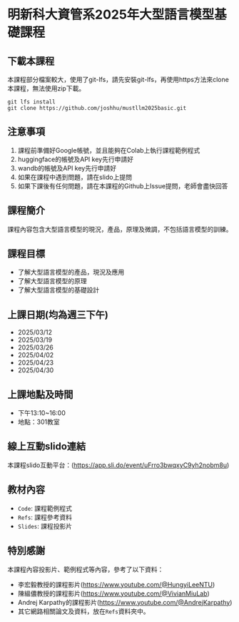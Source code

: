 # 明新科大資管系2025年大型語言模型基礎課程

## 下載本課程
本課程部分檔案較大，使用了git-lfs，請先安裝git-lfs，再使用https方法來clone本課程，無法使用zip下載。
```bash=
git lfs install
git clone https://github.com/joshhu/mustllm2025basic.git
```

## 注意事項
1. 課程前準備好Google帳號，並且能夠在Colab上執行課程範例程式
2. huggingface的帳號及API key先行申請好
3. wandb的帳號及API key先行申請好
4. 如果在課程中遇到問題，請在slido上提問
5. 如果下課後有任何問題，請在本課程的Github上Issue提問，老師會盡快回答

## 課程簡介
課程內容包含大型語言模型的現況，產品，原理及微調，不包括語言模型的訓練。

## 課程目標
- 了解大型語言模型的產品，現況及應用
- 了解大型語言模型的原理
- 了解大型語言模型的基礎設計


## 上課日期(均為週三下午)
- 2025/03/12
- 2025/03/19
- 2025/03/26
- 2025/04/02
- 2025/04/23
- 2025/04/30

## 上課地點及時間
- 下午13:10~16:00
- 地點：301教室

## 線上互動slido連結
 本課程slido互動平台：(https://app.sli.do/event/uFrro3bwqxyC9yh2nobm8u)
 
## 教材內容
- `Code`: 課程範例程式
- `Refs`: 課程參考資料
- `Slides`: 課程投影片

## 特別感謝
本課程內容投影片、範例程式等內容，參考了以下資料：

- 李宏毅教授的課程影片(https://www.youtube.com/@HungyiLeeNTU)
- 陳縕儂教授的課程影片(https://www.youtube.com/@VivianMiuLab)
- Andrej Karpathy的課程影片(https://www.youtube.com/@AndrejKarpathy)
- 其它網路相關論文及資料，放在`Refs`資料夾中。
